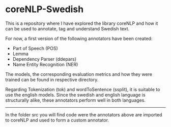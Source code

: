 # coreNLP-Swedish

This is a repository where I have explored the library coreNLP and how it can be used to annotate, tag and understand Swedish text.

For now, a first version of the following annotators have been created:
- Part of Speech (POS)
- Lemma
- Dependency Parser (ddepars)
- Name Entity Recognition (NER)

The models, the corresponding evaluation metrics and how they were trained can be found in respective directory.

Regarding Tokenization (tok) and wordToSentence (ssplit), it is suitable to use the english models. Since the swedish and english language is structurally alike, these annotators perform well in both languages.

----------------------------------------------

In the folder src you will find code were the annotators above are imported to coreNLP and used to form a custom annotator.
